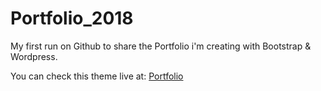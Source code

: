 # Portfolio_2018
My first run on Github to share the Portfolio i'm creating with Bootstrap &amp; Wordpress.

You can check this theme live at: [Portfolio](http://web.jairoperez.net/wordpress/) 
